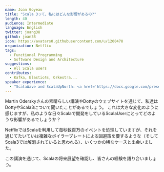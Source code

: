 ```yaml
---
name: Joan Goyeau
title: "Scala 3って、私にはどんな影響があるの?"
length: 40
audience: Intermediate
language: English
twitter: joang38
github: joan38
icon: https://avatars0.githubusercontent.com/u/1200478
organization: Netflix
tags:
  - Functional Programming
  - Software Design and Architecture
suggestions:
  - All Scala users
contributes:
  - Kafka, Elastic4s, Orkestra...
speaker_experience:
  - "ScalaWave and ScalaUpNorth: <a href='https://docs.google.com/presentation/d/1S-EWGtg5ljvNpCbR0l--Morscz0-B9u7zycpuE4Qjmw'>https://docs.google.com/presentation/d/1S-EWGtg5ljvNpCbR0l--Morscz0-B9u7zycpuE4Qjmw</a>"
---
```


Martin Oderskyさんの素晴らしい講演やDottyのウェブサイトを通じて、私達はDottyやScala3について聞いたことがあるでしょう。
これは大きな変化のように感じますが、私のような日々Scalaで開発をしているScalaUserにとってどのような影響があるでしょうか？

NetflixではScalaを利用して毎秒数百万のイベントを処理していますが、それを通じてたいていは複雑なボイラープレートによる回避策を要するような（そしてScala3では解消されていると思われる）、いくつかの稀なケースと出会いました。

この講演を通じて、Scalaの将来展望を確認し、皆さんの経験を語り合いましょう。
